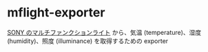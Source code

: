 # mflight-exporter

[SONY のマルチファンクションライト](https://www.sony.co.jp/Products/multifunctional-light/) から、気温 (temperature)、湿度 (humidity)、照度 (illuminance) を取得するための exporter



